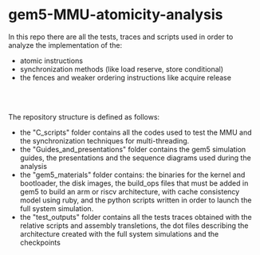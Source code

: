 # gem5-MMU-atomicity-analysis
In this repo there are all the tests, traces and scripts used in order to analyze the implementation of the: 
* atomic instructions
* synchronization methods (like load reserve, store conditional)
* the fences and weaker ordering instructions like acquire release
<br />
<br />

The repository structure is defined as follows:
* the "C_scripts" folder contains all the codes used to test the MMU and the synchronization techniques for multi-threading.
* the "Guides_and_presentations" folder contains the gem5 simulation guides, the presentations and the sequence diagrams used during the analysis
* the "gem5_materials" folder contains: the binaries for the kernel and bootloader, the disk images, the build_ops files that must be added in gem5 to build an arm or riscv architecture, with cache consistency model using ruby, and the python scripts written in order to launch the full system simulation.
* the "test_outputs" folder contains all the tests traces obtained with the relative scripts and assembly transletions, the dot files describing the architecture created with the full system simulations and the checkpoints
